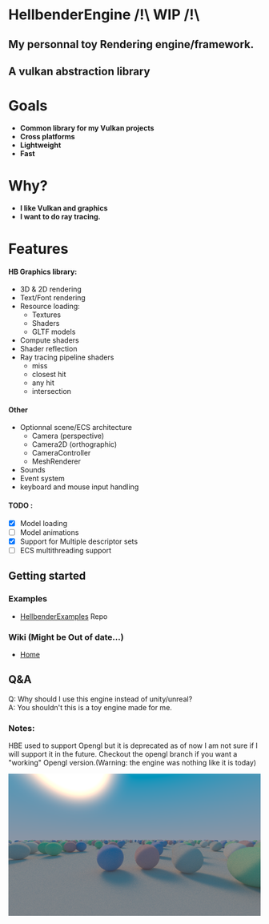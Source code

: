 # HellbenderEngine /!\ WIP /!\
## My personnal toy Rendering engine/framework.
## A vulkan abstraction library

# Goals
- **Common library for my Vulkan projects**
- **Cross platforms**
- **Lightweight**
- **Fast**

# Why?
- **I like Vulkan and graphics**
- **I want to do ray tracing.**

# Features
#### HB Graphics library:
- 3D & 2D rendering
- Text/Font rendering
- Resource loading:
	- Textures
	- Shaders
	- GLTF models
- Compute shaders
- Shader reflection
- Ray tracing pipeline shaders
	- miss
	- closest hit
	- any hit
	- intersection
#### Other
- Optionnal scene/ECS architecture
	- Camera (perspective)
	- Camera2D (orthographic)
	- CameraController
	- MeshRenderer
- Sounds
- Event system
- keyboard and mouse input handling

#### TODO :
- [x] Model loading 
- [ ] Model animations
- [x] Support for Multiple descriptor sets
- [ ] ECS multithreading support
## Getting started
### Examples
- [HellbenderExamples](https://github.com/Goutch/HellbenderExamples) Repo
### Wiki (Might be Out of date...)
- [Home](https://github.com/Goutch/HellbenderEngine/wiki)
## Q&A
Q: Why should I use this engine instead of unity/unreal?  
A: You shouldn't this is a toy engine made for me.

### Notes:
HBE used to support Opengl but it is deprecated as of now I am not sure if I will support it in the future. Checkout the opengl branch if you want a "working" Opengl version.(Warning: the engine was nothing like it is today)

![Path Tracing Screenshot](https://github.com/Goutch/HellbenderEngine/blob/develop/screenshots/pathtracing.PNG)

